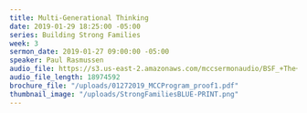 ```yaml
---
title: Multi-Generational Thinking
date: 2019-01-29 18:25:00 -05:00
series: Building Strong Families
week: 3
sermon_date: 2019-01-27 09:00:00 -05:00
speaker: Paul Rasmussen
audio_file: https://s3.us-east-2.amazonaws.com/mccsermonaudio/BSF_+The+Power+of+Thinking+Multi-Generationally.lite.mp3
audio_file_length: 18974592
brochure_file: "/uploads/01272019_MCCProgram_proof1.pdf"
thumbnail_image: "/uploads/StrongFamiliesBLUE-PRINT.png"
---
```

